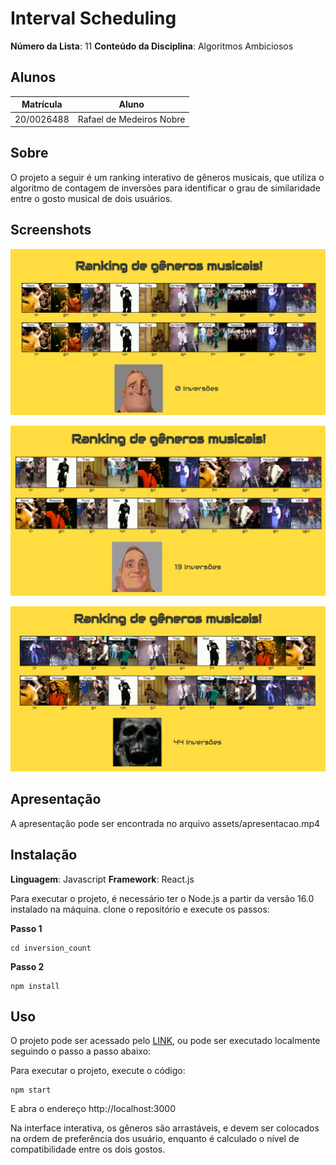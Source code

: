 # Interval Scheduling

**Número da Lista**: 11
**Conteúdo da Disciplina**: Algoritmos Ambiciosos 

## Alunos
|Matrícula | Aluno |
| -- | -- |
| 20/0026488  |  Rafael de Medeiros Nobre |

## Sobre 
O projeto a seguir é um ranking interativo de gêneros musicais, que utiliza o algoritmo de contagem de inversões para identificar o grau de similaridade entre o gosto musical de dois usuários.

## Screenshots

![](./assets/1.png)

![](./assets/2.png)

![](./assets/3.png)

## Apresentação

A apresentação pode ser encontrada no arquivo assets/apresentacao.mp4

## Instalação 
**Linguagem**: Javascript
**Framework**: React.js<br>

Para executar o projeto, é necessário ter o Node.js a partir da versão 16.0 instalado na máquina. clone o repositório e execute os passos:

**Passo 1**
```
cd inversion_count
```

**Passo 2**
```
npm install
```

## Uso 

O projeto pode ser acessado pelo [LINK](https://projeto-de-algoritmos.github.io/DC_RankingMusical/), ou pode ser executado localmente seguindo o passo a passo abaixo:

Para executar o projeto, execute o código:

```
npm start
```

E abra o endereço http://localhost:3000

Na interface interativa, os gêneros são arrastáveis, e devem ser colocados na ordem de preferência dos usuário, enquanto é calculado o nível de compatibilidade entre os dois gostos.